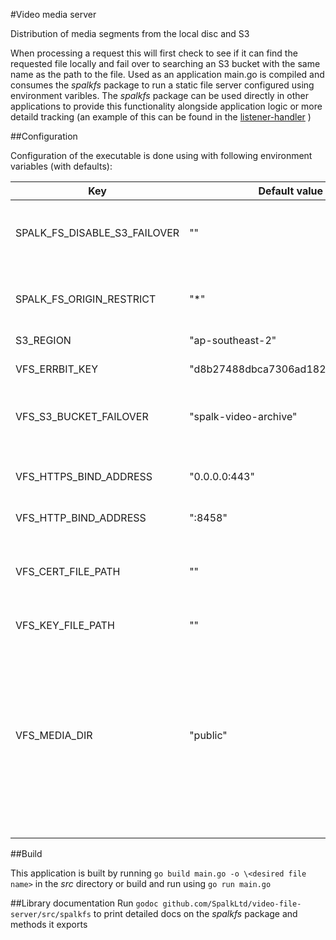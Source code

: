 #Video media server

Distribution of media segments from the local disc and S3

When processing a request this will first check to see if it can find the requested file locally and fail over to searching an S3 
bucket with the same name as the path to the file. Used as an application main.go is compiled and consumes the *spalkfs* package 
to run a static file server configured using environment varibles. The *spalkfs* package can be used directly in other applications
to provide this functionality alongside application logic or more detaild tracking (an example of this can be found in the 
[listener-handler](https://github.com/SpalkLtd/listener-handler) )

##Configuration

Configuration of the executable is done using with following environment variables (with defaults):

| Key | Default value | Notes |
| --- | ------------- | ----- |
| SPALK_FS_DISABLE_S3_FAILOVER | "" | set to contain anything other than "" to disable failover to S3 |
| SPALK_FS_ORIGIN_RESTRICT     | "\*" | Sets the http "Access-Control-Allow-Origin" http header |
| S3_REGION                    | "ap-southeast-2" |  |
| VFS_ERRBIT_KEY               | "d8b27488dbca7306ad182ff2db2f53d4" | this is the dev project key for errbit |
| VFS_S3_BUCKET_FAILOVER       | "spalk-video-archive" | S3 bucket. Authentication is done using IAM roles |
| VFS_HTTPS_BIND_ADDRESS       | "0.0.0.0:443" | 0.0.0.0 is required to bind to external interfaces |
| VFS_HTTP_BIND_ADDRESS        | ":8458" | localhost:port |
| VFS_CERT_FILE_PATH           | "" | setting both the cert and key file paths causes the application to use ssl encryption |
| VFS_KEY_FILE_PATH            | "" |  |
| VFS_MEDIA_DIR                | "public" | The binary should be deployed to the parent of the directory where the media is stored, in this case named public. It will also use "public" if the value is set to "." or ".." for security reasons |


##Build

This application is built by running `go build main.go -o \<desired file name>` in the *src* directory or build and run using `go run main.go`


##Library documentation
Run `godoc github.com/SpalkLtd/video-file-server/src/spalkfs` to print detailed docs on the *spalkfs* package and methods it exports
